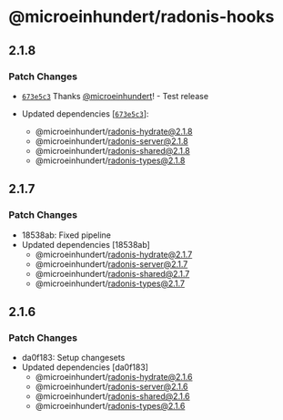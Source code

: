 # @microeinhundert/radonis-hooks

## 2.1.8

### Patch Changes

- [`673e5c3`](https://github.com/microeinhundert/radonis/commit/673e5c39096ff865589101948cce7aabd6101a65) Thanks [@microeinhundert](https://github.com/microeinhundert)! - Test release

- Updated dependencies [[`673e5c3`](https://github.com/microeinhundert/radonis/commit/673e5c39096ff865589101948cce7aabd6101a65)]:
  - @microeinhundert/radonis-hydrate@2.1.8
  - @microeinhundert/radonis-server@2.1.8
  - @microeinhundert/radonis-shared@2.1.8
  - @microeinhundert/radonis-types@2.1.8

## 2.1.7

### Patch Changes

- 18538ab: Fixed pipeline
- Updated dependencies [18538ab]
  - @microeinhundert/radonis-hydrate@2.1.7
  - @microeinhundert/radonis-server@2.1.7
  - @microeinhundert/radonis-shared@2.1.7
  - @microeinhundert/radonis-types@2.1.7

## 2.1.6

### Patch Changes

- da0f183: Setup changesets
- Updated dependencies [da0f183]
  - @microeinhundert/radonis-hydrate@2.1.6
  - @microeinhundert/radonis-server@2.1.6
  - @microeinhundert/radonis-shared@2.1.6
  - @microeinhundert/radonis-types@2.1.6
